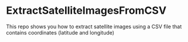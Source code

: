 # ExtractSatelliteImagesFromCSV
This repo shows you how to extract satellite images using a CSV file that contains coordinates (latitude and longitude)
